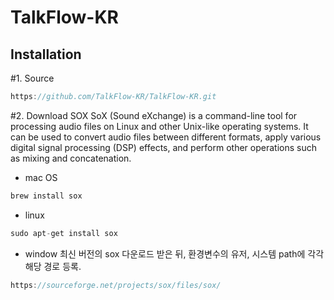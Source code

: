 # TalkFlow-KR

## Installation
#1. Source
```c
https://github.com/TalkFlow-KR/TalkFlow-KR.git
```
#2. Download SOX
SoX (Sound eXchange) is a command-line tool for processing audio files on Linux and other Unix-like operating systems. It can be used to convert audio files between different formats, apply various digital signal processing (DSP) effects, and perform other operations such as mixing and concatenation.
- mac OS
```c
brew install sox
```
- linux
```c
sudo apt-get install sox
```
- window
최신 버전의 sox 다운로드 받은 뒤, 환경변수의 유저, 시스템 path에 각각 해당 경로 등록.
```c
https://sourceforge.net/projects/sox/files/sox/
```


